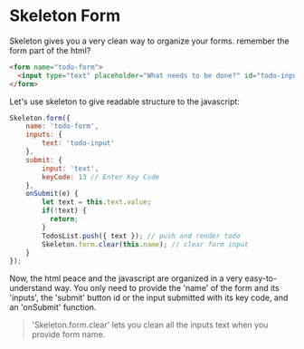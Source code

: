 # Skeleton Form

Skeleton gives you a very clean way to organize your forms.
remember the form part of the html?

```html
<form name="todo-form">
  <input type="text" placeholder="What needs to be done?" id="todo-input" />
</form>
```

Let's use skeleton to give readable structure to the javascript:

```js
Skeleton.form({
    name: 'todo-form',
    inputs: {
        text: 'todo-input'
    },
    submit: {
        input: 'text',
        keyCode: 13 // Enter Key Code
    },
    onSubmit(e) {
        let text = this.text.value;
        if(!text) {
          return;
        }
        TodosList.push({ text }); // push and render todo
        Skeleton.form.clear(this.name); // clear form input
    }
});
```

Now, the html peace and the javascript are organized in a very easy-to-understand way.
You only need to provide the 'name' of the form and its 'inputs', the 'submit' button
id or the input submitted with its key code, and an 'onSubmit' function.
> 'Skeleton.form.clear' lets you clean all the inputs text when you provide form name.
